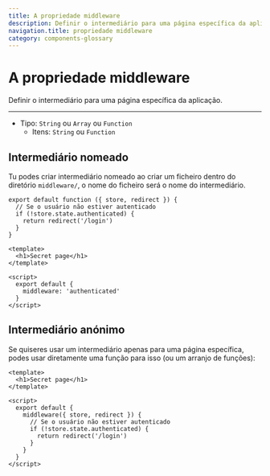 ```yaml
---
title: A propriedade middleware
description: Definir o intermediário para uma página específica da aplicação.
navigation.title: propriedade middleware
category: components-glossary
---
```

# A propriedade middleware

Definir o intermediário para uma página específica da aplicação.

---

- Tipo: `String` ou `Array` ou `Function`
  - Itens: `String` ou `Function`

## Intermediário nomeado

Tu podes criar intermediário nomeado ao criar um ficheiro dentro do diretório `middleware/`, o nome do ficheiro será o nome do intermediário.

```js{}[middleware/authenticated.js]
export default function ({ store, redirect }) {
  // Se o usuário não estiver autenticado
  if (!store.state.authenticated) {
    return redirect('/login')
  }
}
```

```html{}[pages/secret.vue]
<template>
  <h1>Secret page</h1>
</template>

<script>
  export default {
    middleware: 'authenticated'
  }
</script>
```

## Intermediário anónimo

Se quiseres usar um intermediário apenas para uma página específica, podes usar diretamente uma função para isso (ou um arranjo de funções):

```html{}[pages/secret.vue]
<template>
  <h1>Secret page</h1>
</template>

<script>
  export default {
    middleware({ store, redirect }) {
      // Se o usuário não estiver autenticado
      if (!store.state.authenticated) {
        return redirect('/login')
      }
    }
  }
</script>
```
